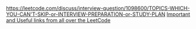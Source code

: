 https://leetcode.com/discuss/interview-question/1098600/TOPICS-WHICH-YOU-CAN'T-SKIP-or-INTERVIEW-PREPARATION-or-STUDY-PLAN
[
Important and Useful links from all over the LeetCode](https://leetcode.com/discuss/general-discussion/665604/important-and-useful-links-from-all-over-the-leetcode)
